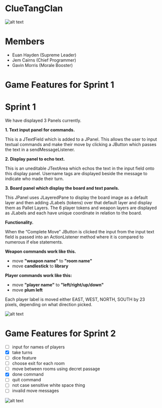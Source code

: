 # ClueTangClan

![alt text](https://cdn-img.easyicon.net/png/5488/548871.gif)

# Members
* Euan Hayden (Supreme Leader)
* Jem Cairns (Chief Programmer)
* Gavin Morris (Morale Booster)

# Game Features for Sprint 1
# Sprint 1

We have displayed 3 Panels currently.

**1. Text input panel for commands.**

This is  a JTextField which is added to a JPanel. This allows the user to input textual commands and make their move by clicking a JButton which passes the text in a sendMessageListener. 

**2. Display panel to echo text.**

This is an uneditable JTextArea which echos the text in the input field onto this display panel. Username tags are displayed beside the message to  indicate who made their turn.
 
**3. Board panel which display the board and text panels.**

This JPanel uses JLayeredPane to display the board image as a default layer and then adding JLabels (tokens) over that default layer and display them as Pallet Layers. The 6 player tokens and weapon layers are displayed as JLabels and each have unique coordinate in relation to the board.

**Functionality.**

When the “Complete Move” JButton is clicked the input from the input text field is passed into an ActionListener method where it is compared to numerous if else statements.

**Weapon commands work like this.**

* move **"weapon name"** to **"room name"**
* move **candlestick** to **library**

**Player commands work like this:**

* move **"player name"** to **"left/right/up/down"**
* move **plum left**

Each player label is moved either EAST, WEST, NORTH, SOUTH by 23 pixels, depending on what direction picked.

![alt text](https://i.imgur.com/6uqJcCX.png)


# Game Features for Sprint 2
- [ ]  input for names of players
- [x]  take turns
- [ ]  dice feature
- [ ]  choose exit for each room
- [ ]  move between rooms using decret passage
- [x]  done command
- [ ] quit command
- [ ] not case sensitive white space thing 
- [ ] invalid move messages

![alt text](https://i.imgur.com/p7piPoB.png)
